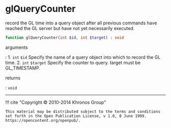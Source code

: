# glQueryCounter
record the GL time into a query object after all previous commands have
reached the GL server but have not yet necessarily executed.

```php
function glQueryCounter(int $id, int $target) : void
```

arguments

:    1. `int` `$id` Specify the name of a query object into which to record the GL
    time.
    2. `int` `$target` Specify the counter to query. target must be
    <constant>GL_TIMESTAMP</constant>.

returns

:    `void` 

---
     

!!! cite "Copyright © 2010-2014 Khronos Group"

    This material may be distributed subject to the terms and conditions set forth in the Open Publication License, v 1.0, 8 June 1999. https://opencontent.org/openpub/.